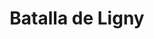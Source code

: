 ﻿---
title: "Batalla de Ligny"
permalink: periodes_740.html
layout: periode
dataInici: 1815-06-16
sidebar: periodes
pares:
  - 429:
    title: "Cien Días"
    dataInici: "(1815-03-20)"
    dataFi: "(1815-06-28)"

fills:
jocsPrincipals:
  - title: "La Bataille de Ligny"
    bggId: 12897
    dataInici: 
    dataFi: 

  - title: "1815: The Waterloo Campaign"
    bggId: 8742
    dataInici: 
    dataFi: 

jocsEscenaris:
jocsEpoca:
jocsEpocaEscenaris:
---
